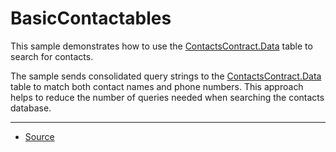 BasicContactables
=================

This sample demonstrates how to use the [ContactsContract.Data][1] table to search for contacts.

The sample sends consolidated query strings to the [ContactsContract.Data][1] table to match both contact names and phone numbers. This approach helps to reduce the number of queries needed when searching the contacts database.

---

* [Source][2]

[1]: https://developer.android.com/reference/android/provider/ContactsContract.Data.html
[2]: https://developer.android.com/samples/BasicContactables/index.html
